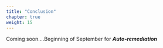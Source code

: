 ```yaml
---
title: "Conclusion"
chapter: true
weight: 15
---
```


Coming soon....Beginning of September for ***Auto-remediation***
